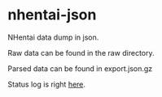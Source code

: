 # nhentai-json
NHentai data dump in json.

Raw data can be found in the raw directory.

Parsed data can be found in export.json.gz

Status log is right [here](LOG.md).
